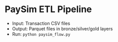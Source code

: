 # PaySim ETL Pipeline

- Input: Transaction CSV files
- Output: Parquet files in bronze/silver/gold layers
- Run: `python paysim_flow.py`
